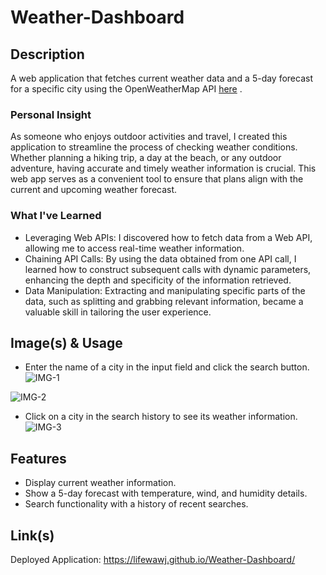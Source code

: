 # Weather-Dashboard

## Description

A web application that fetches current weather data and a 5-day forecast for a specific city using the OpenWeatherMap API [here](https://openweathermap.org/api) .

### Personal Insight

As someone who enjoys outdoor activities and travel, I created this application to streamline the process of checking weather conditions. Whether planning a hiking trip, a day at the beach, or any outdoor adventure, having accurate and timely weather information is crucial. This web app serves as a convenient tool to ensure that plans align with the current and upcoming weather forecast.

### What I've Learned

- Leveraging Web APIs: I discovered how to fetch data from a Web API, allowing me to access real-time weather information.
- Chaining API Calls: By using the data obtained from one API call, I learned how to construct subsequent calls with dynamic parameters, enhancing the depth and specificity of the information retrieved.
- Data Manipulation: Extracting and manipulating specific parts of the data, such as splitting and grabbing relevant information, became a valuable skill in tailoring the user experience.

## Image(s) & Usage

- Enter the name of a city in the input field and click the search button.
![IMG-1](<imgs/Screenshot 2023-12-02 at 3.25.15 am.png>)

![IMG-2](<imgs/Screenshot 2023-12-02 at 3.25.40 am.png>)

- Click on a city in the search history to see its weather information.
![IMG-3](<imgs/Screenshot 2023-12-02 at 3.40.18 am.png>)

## Features

- Display current weather information.
- Show a 5-day forecast with temperature, wind, and humidity details.
- Search functionality with a history of recent searches.

## Link(s)
Deployed Application: https://lifewawj.github.io/Weather-Dashboard/ 
